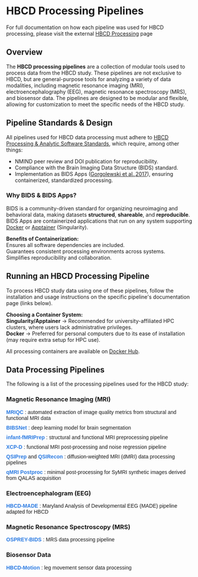 # HBCD Processing Pipelines
<p>
<div id="faq-qcrec" class="notification-banner" onclick="toggleCollapse(this)">
    <span class="emoji"><i class="fa-regular fa-lightbulb"></i></span>
    <span class="text">For full documentation on how each pipeline was used for HBCD processing, please visit the external <a href="https://hbcd-cbrain-processing.readthedocs.io/latest/">HBCD Processing</a> page</span>
</div>
</p>

## Overview
The **HBCD processing pipelines** are a collection of modular tools used to process data from the HBCD study. These pipelines are not exclusive to HBCD, but are general-purpose tools for analyzing a variety of data modalities, including magnetic resonance imaging (MRI), electroencephalography (EEG), magnetic resonance spectroscopy (MRS), and biosensor data. The pipelines are designed to be modular and flexible, allowing for customization to meet the specific needs of the HBCD study.

## Pipeline Standards & Design
All pipelines used for HBCD data processing must adhere to [HBCD Processing & Analytic Software Standards](standards.md), which require, among other things:

- NMIND peer review and DOI publication for reproducibility.
- Compliance with the Brain Imaging Data Structure (BIDS) standard.
- Implementation as BIDS Apps ([Gorgolewski et al.,2017](https://doi.org/10.1371/journal.pcbi.1005209)), ensuring containerized, standardized processing.

### Why BIDS & BIDS Apps?
BIDS is a community-driven standard for organizing neuroimaging and behavioral data, making datasets **structured**, **shareable**, and **reproducible**. BIDS Apps are containerized applications that run on any system supporting [Docker](https://docs.docker.com/get-started/get-docker/) or [Apptainer](https://apptainer.org/docs/user/main/quick_start.html) (Singularity).

**Benefits of Containerization:**        
<i class="fa fa-check-square"></i> Ensures all software dependencies are included.      
<i class="fa fa-check-square"></i> Guarantees consistent processing environments across systems.        
<i class="fa fa-check-square"></i> Simplifies reproducibility and collaboration.        

## Running an HBCD Processing Pipeline
To process HBCD study data using one of these pipelines, follow the installation and usage instructions on the specific pipeline's documentation page (links below).

**Choosing a Container System:**            
**Singularity/Apptainer** → Recommended for university-affiliated HPC clusters, where users lack administrative privileges.         
**Docker** → Preferred for personal computers due to its ease of installation (may require extra setup for HPC use).

All processing containers are available on [Docker Hub](https://hub.docker.com/).

## Data Processing Pipelines
The following is a list of the processing pipelines used for the HBCD study:

### Magnetic Resonance Imaging (MRI)
<ul style="list-style-type: none; padding: 0; font-family: Arial, sans-serif;">
  <li style="margin-bottom: 10px;">
    <a href="https://mriqc.readthedocs.io/en/latest/" style="color: #2a7ae2; text-decoration: none; font-weight: bold;">
      MRIQC
    </a>: automated extraction of image quality metrics from structural and functional MRI data
  </li>
  <li style="margin-bottom: 10px;">
    <a href="https://bibsnet.readthedocs.io/en/latest/" style="color: #2a7ae2; text-decoration: none; font-weight: bold;">
      BIBSNet
    </a>: deep learning model for brain segmentation
  </li>
  <li style="margin-bottom: 10px;">
    <a href="https://nibabies.readthedocs.io/en/latest/" style="color: #2a7ae2; text-decoration: none; font-weight: bold;">
      infant-fMRIPrep
    </a>: structural and functional MRI preprocessing pipeline
  </li>
  <li style="margin-bottom: 10px;">
    <a href="https://xcp-d.readthedocs.io/en/latest/" style="color: #2a7ae2; text-decoration: none; font-weight: bold;">
      XCP-D
    </a>: functional MRI post-processing and noise regression pipeline
  </li>
  <li style="margin-bottom: 10px;">
    <a href="https://qsiprep.readthedocs.io/en/latest/" style="color: #2a7ae2; text-decoration: none; font-weight: bold;">
      QSIPrep
    </a> and 
    <a href="https://qsirecon.readthedocs.io/en/latest/" style="color: #2a7ae2; text-decoration: none; font-weight: bold;">
      QSIRecon
    </a>: diffusion-weighted MRI (dMRI) data processing pipelines
  </li>
  <li style="margin-bottom: 10px;">
    <a href="https://hbcd-symri-postproc.readthedocs.io/en/latest/index.html" style="color: #2a7ae2; text-decoration: none; font-weight: bold;">
      qMRI Postproc 
    </a>: minimal post-processing for SyMRI synthetic images derived from QALAS acquisition
  </li>
</ul>

### Electroencephalogram (EEG)
<p style="list-style-type: none; padding: 0; font-family: Arial, sans-serif;">
    <a href="https://docs-hbcd-made.readthedocs.io/en/latest/" style="color: #2a7ae2; text-decoration: none; font-weight: bold;">
      HBCD-MADE
    </a>: Maryland Analysis of Developmental EEG (MADE) pipeline adapted for HBCD
</p>

### Magnetic Resonance Spectroscopy (MRS)       
<p style="list-style-type: none; padding: 0; font-family: Arial, sans-serif;">
    <a href="https://osprey-bids.readthedocs.io/en/latest/index.html" style="color: #2a7ae2; text-decoration: none; font-weight: bold;">
      OSPREY-BIDS
    </a>: MRS data processing pipeline
</p>

### Biosensor Data      
<p style="list-style-type: none; padding: 0; font-family: Arial, sans-serif;">
    <a href="https://hbcd-motion-postproc.readthedocs.io/en/latest/" style="color: #2a7ae2; text-decoration: none; font-weight: bold;">
      HBCD-Motion
    </a>: leg movement sensor data processing
</p>
